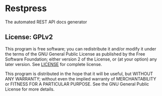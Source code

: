 # Restpress
The automated REST API docs generator

## License: GPLv2
This program is free software; you can redistribute it and/or modify
it under the terms of the GNU General Public License as published by
the Free Software Foundation; either version 2 of the License, or
(at your option) any later version.
See [LICENSE](/LICENSE) for complete license.

This program is distributed in the hope that it will be useful,
but WITHOUT ANY WARRANTY; without even the implied warranty of
MERCHANTABILITY or FITNESS FOR A PARTICULAR PURPOSE.  See the
GNU General Public License for more details.